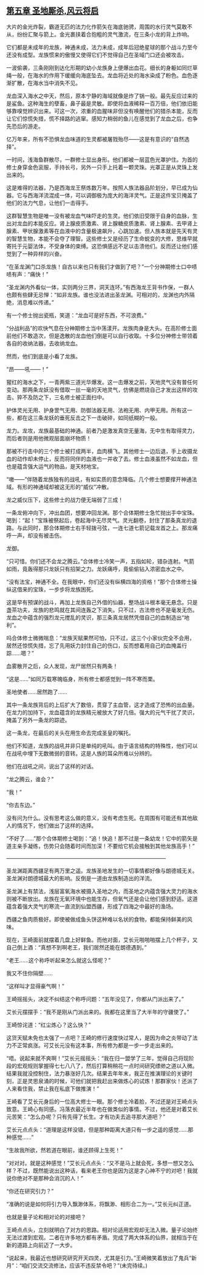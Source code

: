## [第五章 圣地厮杀,风云将启](https://www.xxbiquge.com/11_11207/9014490.html)


  大片的金光炸裂，霸道无匹的法力化作箭矢在海底驰骋，周围的水行灵气莫敢不从，纷纷汇聚与箭上。金光裹挟着合抱粗的灵气激流，在三条小龙的背上炸响。

  它们都是未成年的龙族，神通未成，法力未成，成年后冠绝星球的那个战斗力至今还没有成型。龙族惯来的傲慢又使得它们不觉得自己在圣域门口还会被攻击。

  一波偷袭，三条刚刚到达化形期的幼小龙族身上便爆出血花。细长的身躯如同烂草绳一般，在海水的作用下缓缓向海底坠去。龙血将近处的海水染成了粉色。血色逐渐扩散，在海水当中消失不见。

  龙血深入海水之中天，然后，原本宁静的海域就像是炸了锅一般。最先反应过来的是鲨鱼。这种海生的孽畜，鼻子最是灵敏。即使将血液稀释一百万倍，他们依旧能够靠嗅觉辨识出来。可这一次，浓重的血腥味非但没有唤醒他们的猎杀本能，反而让它们惊慌失措，慌不择路的逃窜。感知力稍弱的鱼儿在感觉到了龙血之后，也争先恐后的游走。

  亿万年来，所有不恐惧龙血味道的生灵都被屠戮殆尽——这是有意识的“自然选择”。

  一时间，浅海鱼群散尽，一群修士显出身形。他们都被一层蓝色光罩护住。为首的修士身穿金色衮服，手持长弓，另外一只手上托着一颗灵珠。光罩正是从灵珠上发出来的。

  这是难得的法器，乃是西海龙王祭炼数万年。按照人族法器品阶划分，早已成为仙器。它与西海洋流混成一体，可以调御极为庞大的海洋灵气。正是这件宝贝掩盖了他们的法力气息，让他们一击得手。

  这群智慧生物是唯一没有被龙血气味吓走的生灵。他们依旧受限于自身的血脉，生出对龙血的本能反应。肾上腺皮质激素、肾上腺糖皮质激素、肾上腺素、去甲肾上腺素、甲状腺激素等在血液中的含量极速飙升，心跳加速。但人族本就是先天有灵的智慧生物，本能不会夺了理智。这些修士又是经历了生命蜕变的大修，思维早就寄托于元婴法体，不受身体的束缚。这恐惧感远不足以击溃他们。反而还让他们感觉到了一种异样的兴奋。

  “在圣龙渊门口杀龙族！自古以来也只有我们才做到了吧？”一个分神期修士口中啧啧有声：“痛快！”

  “圣龙渊内外看似一体，实则两分三界，洞天连环。”有西海龙王背书作保，一群人也颇有些肆无忌惮：“如非龙族。谁也没法进出圣龙渊。可相对的，龙渊也内外隔绝，消息难以传递。”

  有一个修士抛出瓷瓶，笑道：“龙血可是好东西，不可浪费。”

  “分战利品”的欢快气息在分神期修士当中荡漾开。龙族肉身是大头。在高阶修士面前他们不敢造次，但是逸散的龙血他们倒是可以自行收取。十多位分神修士带领着各自的收纳法器，去收纳龙血。

  然而，他们到底是小看了龙族。

  “昂——吼——！”

  猩红的海水之下，一青两紫三道光华爆发。这一击爆发之前，天地灵气没有普任何变动。那两条龙妖没有借取一丝一毫的天地灵气，仿佛是燃烧自己才发出这样的攻击。猝不及防之下，三名修士被正面扫中。

  护体灵光无用、护身罡气无用、防御法器无用、法袍无用、内甲无用。所有这一些，都在这三条龙妖的垂死反击之下一击破碎，如同纸糊的一般。

  龙力。龙攻，龙族最基础的神通。前者乃是激发真空无量海，无中生有取得灵力，而后者则是用他微观层面崩坏物质！

  那被不行击中的三个修士被打成两半，血肉横飞。其他修士一边后退，手上收摄龙血的动作却未停止，反而将同伴的血液也一并收了去。修士血液虽然不如龙血，但也是蕴含强大运气的物品，是天材地宝。

  “嗷——”伴随着龙族独有的战吼，有如实质的意念降临。几个修士想要撑开神通法域。有形的神通域却被这无形的“威仪”冲散。

  龙之威仪压下，这些修士的战力便无端弱了三成！

  一条龙俯冲向下，冲出血团，想要冲回龙渊。那个合体期修士急忙抛出手中宝珠。喝到：“起！”宝珠被祭起后，卷起海中无尽灵气。灵光翻卷，封住了那条真龙的退路。与此同时，那合体期修士右手轻拨弓弦，一连七道七箭记载龙首之上。那龙痛呼一声，却没有被击伤。

  龙御。

  “只可惜。你们还不会龙之腾云。”合体修士冷笑一声，五指如轮，错杂连射。气箭如雨，竟轰得那只龙妖只有招架之力。龙妖痛呼，竟偷偷钻入浓密血水之中。

  “没有法宝，神通不全。在我眼中，你们还没有纵横四海的资格！”那个合体修士操纵这借来的宝珠，一步步将龙族困死。

  这是早有预谋的战斗，再加上龙族自己外借的仙器，整场战斗根本毫无悬念。只是盏茶功夫，龙族的悲鸣就在其间连轰之下消失。只不过，古法修也不是毫发无伤。龙血之中蕴含的强烈龙元搅乱的灵识，那三条真龙居然凭借自己的血制造出“地利”。

  吗合体修士微微喘息：“龙族天赋果然可怕，只不过，这三个小家伙完全不会用，居然还惊慌失措，忘了先用妖力封住自己的伤口，反而想着用自己的血掩盖行踪……嗯？”

  血雾散开之后，众人发现，龙尸居然只有两条！

  “这是……”如同万载寒魄临身，所有修士都感觉到一阵不寒而栗。

  圣地使者……居然跑了……

  其中一条龙族背后的上后扩大了数倍，贯穿了主血管，这才造成了恐怖的出血量。在龙力的加持下，龙血蕴含的龙族精元被放大了好几倍。强大的元气干扰了灵识，掩盖了另外一条龙的踪迹。

  这一条龙，在最后的关头在用生命去完成圣皇的嘱托。

  他们不知道，龙族的战吼并非只是单纯的吼叫。由于语言结构的特殊性，他们可以在战吼中埋下无数微弱的音转。这是人族的耳朵所难以分辨的。

  他们在战吼之间，说出了这样的对话。

  “龙之腾云，谁会？”

  “我！”

  “你去东边。”

  没有问为什么。没有思考这么做的意义，没有考虑生死。在周围有可能还有其他敌人的情况下，他们做出了这样的选择。

  “不好了……”那个合体期修士喝到：“追！快追！那不过是一条幼龙！它中的箭矢是道主亲手凝练，伤势只会随着时间而加深！不要给它机会接触到其他龙族高手！”

  ——————————————————————————————

  圣龙渊距离西疆足有两万里之遥。龙族圣地发生的一切事情都好像与朗德城无关。圣龙渊对朗德城最大的影响。反倒是一道由龙族制造出的洋流。

  圣龙渊上有禁法，浅层富氧海水被摄入圣地之内，而圣地之内蕴含强大灵力的海水则被不断放出。龙族在无氧环境中也能生存，但氧气还是会让他们感到舒适。这道蕴含着强大灵气的寒流一直流到仙盟西疆，形成了四海之中最好的渔场。

  西疆之鱼肉质极好。即使被做成鱼头饼这种难以名状的食物，都能保持鲜美的风味。

  现在，王崎面前就摆着几盘上好鲜鱼。而他对面，艾长元啪啪啪摆上几个杯子，又自己倒上酒：“真想不到啊老王，我们居然还能在朗德遇到。”

  “老王……这个称呼听起来怎么就这么怪呢？”

  我又不住你隔壁……

  “这样叫才显得豪气啊！”

  王崎摇摇头，决定不纠结这个称呼问题：“五年没见了，你都从门派出来了。”

  艾长元摆摆手：“我不是刚从门派出来的。我都在这里当了大半年的守疆使了。”

  王崎惊诧道：“红尘炼心？这么快？”

  这货天赋未免也太强了一点吧？王崎的修行速度快过常人，是因为命之炎带动了法力不正常疯涨。可艾长元没有这本事，所有修为都是一步一步走出来的。

  “唔。说起来就不爽啊！”艾长元摇摇头：“我在归一盟学了三年，觉得自己将现阶段的宏观规则掌握得七七八八了，然后打算稍稍花一点时间研究缥缈之道以入微。结果我就没控制住，法力暴涨好几次。结果去年年末，我正在推演理论的关键时刻，正是灵思泉涌的时候，可他们就把我赶出来做炼心的试炼！那群家伙！还派了人来看住我，禁止我在私底下做推演！”

  王崎看了艾长元身后的一位高大修士一眼。那个修士冷着脸，不过还是对王崎点头致意。王崎心有同感。冯落衣最近半年也在做类似的事情。不过，他还是对着艾长元苦笑：“怎么办呢？只有先得了长生。才有功夫去追寻那大道吧？”

  艾长元点点头：“道理是这样没错，但是那种距离大道只有一步之遥的感觉……那种感觉……”

  “生故我所欲，然若道在眼前，谁还顾得上生死！”

  “对对对。就是这种感觉！”艾长元点点头：“又不是马上就会死，多想一想又怎么样？不过，既然能说出这种话，看来老王你也是因为这是才心神不宁的对吧！我就说你绝对不是那种会消沉的人！”

  “你还在研究引力？”

  “准确的说是如何将引力导入飘渺体系，将飘渺、相形合二为一。”艾长元纠正道。

  也就是量子论和相对论的对接吧？

  王崎点点头，立刻就明白了对方的思路。相对论适用宏观却无法入微。量子论始终无法过渡到宏观。二者在许多地方都有矛盾。完成了两大体系的仙界，就相当于在新的道路上向前迈了一大步。

  “说起来，我最近也想研究研究开天四灵，尤其是引力。”王崎微笑着放出了鬼兵“新月”：“咱们交流交流修法，应该不违反禁令吧？”(未完待续。)
